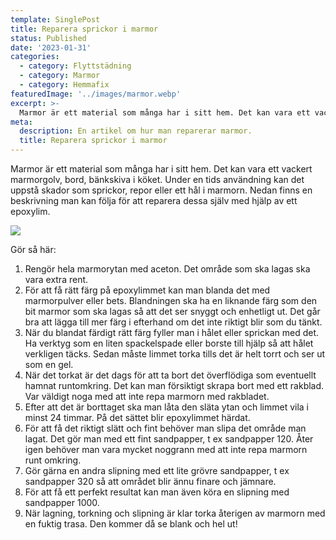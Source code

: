 ```yaml
---
template: SinglePost
title: Reparera sprickor i marmor
status: Published
date: '2023-01-31'
categories:
  - category: Flyttstädning
  - category: Marmor
  - category: Hemmafix
featuredImage: '../images/marmor.webp'
excerpt: >-
  Marmor är ett material som många har i sitt hem. Det kan vara ett vackert marmorgolv, bord, bänkskiva i köket. Under en tids användning kan det uppstå skador som sprickor, repor eller ett hål i marmorn. Nedan finns en beskrivning man kan följa för att reparera dessa själv med hjälp av ett epoxylim.
meta:
  description: En artikel om hur man reparerar marmor.
  title: Reparera sprickor i marmor
---
```


Marmor är ett material som många har i sitt hem. Det kan vara ett vackert marmorgolv, bord, bänkskiva i köket. Under en tids användning kan det uppstå skador som sprickor, repor eller ett hål i marmorn. Nedan finns en beskrivning man kan följa för att reparera dessa själv med hjälp av ett epoxylim.

![](/images/marmor.webp)

Gör så här:

1.  Rengör hela marmorytan med aceton. Det område som ska lagas ska vara extra rent.
2.	För att få rätt färg på epoxylimmet kan man blanda det med marmorpulver eller bets. Blandningen ska ha en liknande färg som den bit marmor som ska lagas så att det ser snyggt och enhetligt ut. Det går bra att lägga till mer färg i efterhand om det inte riktigt blir som du tänkt. 
3.	När du blandat färdigt rätt färg fyller man i hålet eller sprickan med det. Ha verktyg som en liten spackelspade eller borste till hjälp så att hålet verkligen täcks. Sedan måste limmet torka tills det är helt torrt och ser ut som en gel. 
4.	När det torkat är det dags för att ta bort det överflödiga som eventuellt hamnat runtomkring. Det kan man försiktigt skrapa bort med ett rakblad. Var väldigt noga med att inte repa marmorn med rakbladet. 
5.	Efter att det är borttaget ska man låta den släta ytan och limmet vila i minst 24 timmar. På det sättet blir epoxylimmet härdat.
6.	För att få det riktigt slätt och fint behöver man slipa det område man lagat. Det gör man med ett fint sandpapper, t ex sandpapper 120. Åter igen behöver man vara mycket noggrann med att inte repa marmorn runt omkring. 
7.	Gör gärna en andra slipning med ett lite grövre sandpapper, t ex sandpapper 320 så att området blir ännu finare och jämnare. 
8.	För att få ett perfekt resultat kan man även köra en slipning med sandpapper 1000. 
9.	När lagning, torkning och slipning är klar torka återigen av marmorn med en fuktig trasa. Den kommer då se blank och hel ut! 
